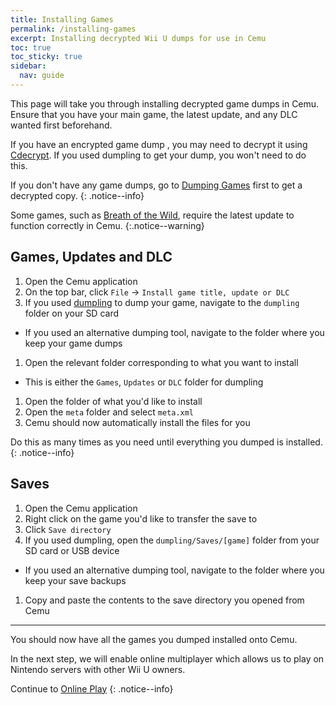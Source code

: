 ```yaml
---
title: Installing Games
permalink: /installing-games
excerpt: Installing decrypted Wii U dumps for use in Cemu
toc: true
toc_sticky: true
sidebar:
  nav: guide
---
```


This page will take you through installing decrypted game dumps in Cemu. Ensure that you have your main game, the latest update, and any DLC wanted first beforehand.

If you have an encrypted game dump , you may need to decrypt it using [Cdecrypt](/assets/files/Cdecrypt_v2.0b.zip). If you used dumpling to get your dump, you won't need to do this.

If you don't have any game dumps, go to [Dumping Games](/dumping-games) first to get a decrypted copy.
{: .notice--info}

Some games, such as [Breath of the Wild](https://wiki.cemu.info/wiki/The_Legend_of_Zelda:_Breath_of_the_Wild), require the latest update to function correctly in Cemu.
{:.notice--warning}

## Games, Updates and DLC

1. Open the Cemu application
1. On the top bar, click `File` -> `Install game title, update or DLC`
1. If you used [dumpling](https://github.com/emiyl/dumpling) to dump your game, navigate to the `dumpling` folder on your SD card
  - If you used an alternative dumping tool, navigate to the folder where you keep your game dumps
1. Open the relevant folder corresponding to what you want to install
  - This is either the `Games`, `Updates` or `DLC` folder for dumpling
1. Open the folder of what you'd like to install
1. Open the `meta` folder and select `meta.xml`
1. Cemu should now automatically install the files for you

Do this as many times as you need until everything you dumped is installed.
{: .notice--info}

## Saves

1. Open the Cemu application
1. Right click on the game you'd like to transfer the save to
1. Click `Save directory`
1. If you used dumpling, open the `dumpling/Saves/[game]` folder from your SD card or USB device
  - If you used an alternative dumping tool, navigate to the folder where you keep your save backups
1. Copy and paste the contents to the save directory you opened from Cemu

---

You should now have all the games you dumped installed onto Cemu.

In the next step, we will enable online multiplayer which allows us to play on Nintendo servers with other Wii U owners.

Continue to [Online Play](online-play)
{: .notice--info}
